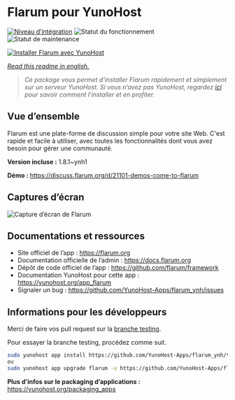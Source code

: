 <!--
N.B.: This README was automatically generated by https://github.com/YunoHost/apps/tree/master/tools/README-generator
It shall NOT be edited by hand.
-->

# Flarum pour YunoHost

[![Niveau d’intégration](https://dash.yunohost.org/integration/flarum.svg)](https://dash.yunohost.org/appci/app/flarum) ![Statut du fonctionnement](https://ci-apps.yunohost.org/ci/badges/flarum.status.svg) ![Statut de maintenance](https://ci-apps.yunohost.org/ci/badges/flarum.maintain.svg)

[![Installer Flarum avec YunoHost](https://install-app.yunohost.org/install-with-yunohost.svg)](https://install-app.yunohost.org/?app=flarum)

*[Read this readme in english.](./README.md)*

> *Ce package vous permet d’installer Flarum rapidement et simplement sur un serveur YunoHost.
Si vous n’avez pas YunoHost, regardez [ici](https://yunohost.org/#/install) pour savoir comment l’installer et en profiter.*

## Vue d’ensemble

Flarum est une plate-forme de discussion simple pour votre site Web. C'est rapide et facile à utiliser, avec toutes les fonctionnalités dont vous avez besoin pour gérer une communauté.

**Version incluse :** 1.8.1~ynh1

**Démo :** https://discuss.flarum.org/d/21101-demos-come-to-flarum

## Captures d’écran

![Capture d’écran de Flarum](./doc/screenshots/beta16.jpg)

## Documentations et ressources

* Site officiel de l’app : <https://flarum.org>
* Documentation officielle de l’admin : <https://docs.flarum.org>
* Dépôt de code officiel de l’app : <https://github.com/flarum/framework>
* Documentation YunoHost pour cette app : <https://yunohost.org/app_flarum>
* Signaler un bug : <https://github.com/YunoHost-Apps/flarum_ynh/issues>

## Informations pour les développeurs

Merci de faire vos pull request sur la [branche testing](https://github.com/YunoHost-Apps/flarum_ynh/tree/testing).

Pour essayer la branche testing, procédez comme suit.

``` bash
sudo yunohost app install https://github.com/YunoHost-Apps/flarum_ynh/tree/testing --debug
ou
sudo yunohost app upgrade flarum -u https://github.com/YunoHost-Apps/flarum_ynh/tree/testing --debug
```

**Plus d’infos sur le packaging d’applications :** <https://yunohost.org/packaging_apps>